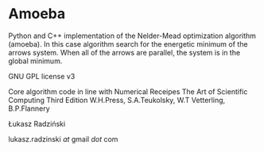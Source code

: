 # Amoeba

Python and C++ implementation of the Nelder-Mead optimization algorithm (amoeba).
In this case algorithm search for the energetic minimum of the arrows system.
When all of the arrows are parallel, the system is in the global minimum.

GNU GPL license v3

Core algorithm code in line with
Numerical Receipes
The Art of Scientific Computing
Third Edition
W.H.Press, S.A.Teukolsky,
W.T Vetterling, B.P.Flannery

Łukasz Radziński

lukasz.radzinski _at_ gmail _dot_ com
